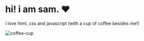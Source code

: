 # hi! i am sam. ❤

i love html, css and javascript (with a cup of coffee besides me!)

![coffee-cup](https://user-images.githubusercontent.com/92855702/138080830-9e68325a-390a-4d7e-9965-18d940590dd5.jpg)
